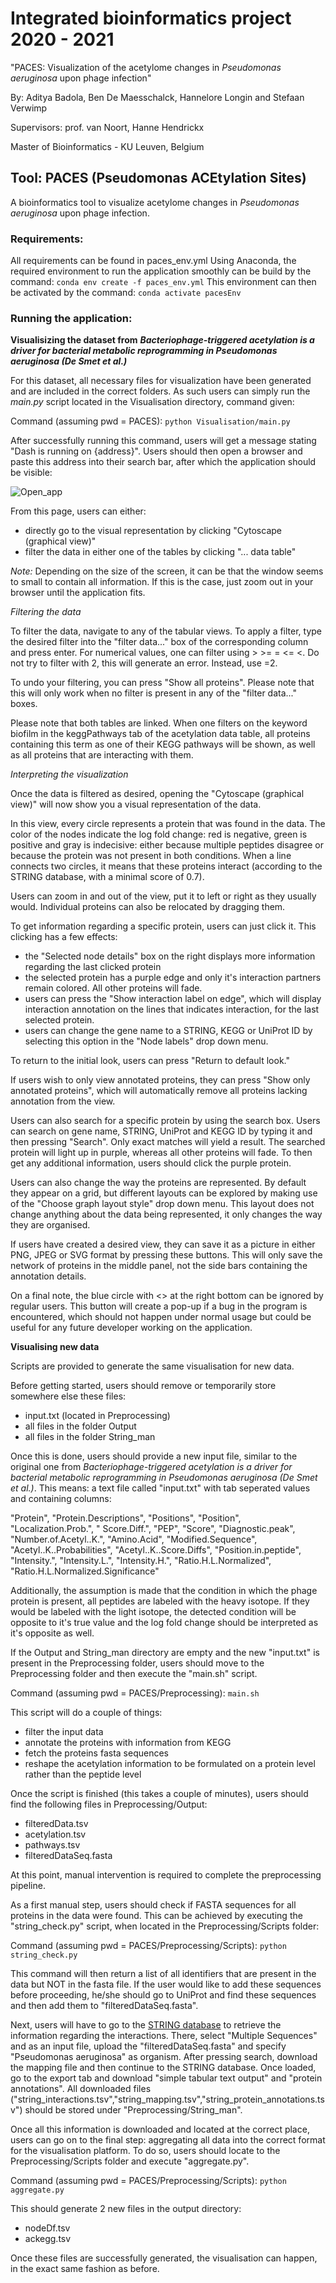 # Integrated bioinformatics project 2020 - 2021

"PACES: Visualization of the acetylome changes in *Pseudomonas aeruginosa* upon phage infection"

By: Aditya Badola, Ben De Maesschalck, Hannelore Longin and Stefaan Verwimp

Supervisors: prof. van Noort, Hanne Hendrickx

Master of Bioinformatics - KU Leuven, Belgium

## Tool: PACES (Pseudomonas ACEtylation Sites)

A bioinformatics tool to visualize acetylome changes in *Pseudomonas aeruginosa* upon phage infection.

### Requirements:

All requirements can be found in paces_env.yml
Using Anaconda, the required environment to run the application smoothly can be build by the command:
  `conda env create -f paces_env.yml`
This environment can then be activated by the command:
  `conda activate pacesEnv`

### Running the application:

**Visualisizing the dataset from** ***Bacteriophage-triggered acetylation is a driver for bacterial metabolic reprogramming in Pseudomonas aeruginosa (De Smet et al.)***

For this dataset, all necessary files for visualization have been generated and are included in the correct folders.
As such users can simply run the *main.py* script located in the Visualisation directory, command given:

Command (assuming pwd = PACES): 
`python Visualisation/main.py`

After successfully running this command, users will get a message stating "Dash is running on {address}".
Users should then open a browser and paste this address into their search bar, after which the application should be visible:

![Open_app](open_view.PNG)

From this page, users can either:
- directly go to the visual representation by clicking "Cytoscape (graphical view)"
- filter the data in either one of the tables by clicking "... data table"

*Note:* Depending on the size of the screen, it can be that the window seems to small to contain all information. If this is the case, just zoom out in your browser until the application fits.

*Filtering the data*

To filter the data, navigate to any of the tabular views.
To apply a filter, type the desired filter into the "filter data..." box of the corresponding column and press enter.
For numerical values, one can filter using > >= = <= <. Do not try to filter with 2, this will generate an error. Instead, use =2.

To undo your filtering, you can press "Show all proteins".
Please note that this will only work when no filter is present in any of the "filter data..." boxes.

Please note that both tables are linked. When one filters on the keyword biofilm in the keggPathways tab of the acetylation data table, all proteins containing this term as one of their KEGG pathways will be shown, as well as all proteins that are interacting with them.

*Interpreting the visualization*

Once the data is filtered as desired, opening the "Cytoscape (graphical view)" will now show you a visual representation of the data.

In this view, every circle represents a protein that was found in the data.
The color of the nodes indicate the log fold change: red is negative, green is positive and gray is indecisive: either because multiple peptides disagree or because the protein was not present in both conditions.
When a line connects two circles, it means that these proteins interact (according to the STRING database, with a minimal score of 0.7).

Users can zoom in and out of the view, put it to left or right as they usually would.
Individual proteins can also be relocated by dragging them.

To get information regarding a specific protein, users can just click it.
This clicking has a few effects:
- the "Selected node details" box on the right displays more information regarding the last clicked protein
- the selected protein has a purple edge and only it's interaction partners remain colored. All other proteins will fade.
- users can press the "Show interaction label on edge", which will display interaction annotation on the lines that indicates interaction, for the last selected protein.
- users can change the gene name to a STRING, KEGG or UniProt ID by selecting this option in the "Node labels" drop down menu.

To return to the initial look, users can press "Return to default look."

If users wish to only view annotated proteins, they can press "Show only annotated proteins", which will automatically remove all proteins lacking annotation from the view.

Users can also search for a specific protein by using the search box.
Users can search on gene name, STRING, UniProt and KEGG ID by typing it and then pressing "Search".
Only exact matches will yield a result.
The searched protein will light up in purple, whereas all other proteins will fade.
To then get any additional information, users should click the purple protein.

Users can also change the way the proteins are represented.
By default they appear on a grid, but different layouts can be explored by making use of the "Choose graph layout style" drop down menu.
This layout does not change anything about the data being represented, it only changes the way they are organised.

If users have created a desired view, they can save it as a picture in either PNG, JPEG or SVG format by pressing these buttons.
This will only save the network of proteins in the middle panel, not the side bars containing the annotation details.

On a final note, the blue circle with <> at the right bottom can be ignored by regular users.
This button will create a pop-up if a bug in the program is encountered, which should not happen under normal usage but could be useful for any future developer working on the application.

**Visualising new data**

Scripts are provided to generate the same visualisation for new data.

Before getting started, users should remove or temporarily store somewhere else these files:
- input.txt (located in Preprocessing)
- all files in the folder Output
- all files in the folder String_man

Once this is done, users should provide a new input file, similar to the original one from *Bacteriophage-triggered acetylation is a driver for bacterial metabolic reprogramming in Pseudomonas aeruginosa (De Smet et al.)*.
This means: a text file called "input.txt" with tab seperated values and containing columns:

 "Protein",	"Protein.Descriptions",	"Positions",	"Position",	"Localization.Prob.", "	Score.Diff.", 	"PEP",	"Score", "Diagnostic.peak",	"Number.of.Acetyl..K.",	"Amino.Acid",	"Modified.Sequence",	"Acetyl..K..Probabilities",	"Acetyl..K..Score.Diffs",	"Position.in.peptide",	"Intensity.", 	"Intensity.L.",	"Intensity.H.",	"Ratio.H.L.Normalized",	"Ratio.H.L.Normalized.Significance"

 Additionally, the assumption is made that the condition in which the phage protein is present, all peptides are labeled with the heavy isotope. If they would be labeled with the light isotope, the detected condition will be opposite to it's true value and the log fold change should be interpreted as it's opposite as well.

If the Output and String_man directory are empty and the new "input.txt" is present in the Preprocessing folder, users should move to the Preprocessing folder and then execute the "main.sh" script.

Command (assuming pwd = PACES/Preprocessing):
`main.sh`

This script will do a couple of things:
- filter the input data
- annotate the proteins with information from KEGG
- fetch the proteins fasta sequences
- reshape the acetylation information to be formulated on a protein level rather than the peptide level

Once the script is finished (this takes a couple of minutes), users should find the following files in Preprocessing/Output:
- filteredData.tsv
- acetylation.tsv
- pathways.tsv
- filteredDataSeq.fasta

At this point, manual intervention is required to complete the preprocessing pipeline.

As a first manual step, users should check if FASTA sequences for all proteins in the data were found.
This can be achieved by executing the "string_check.py" script, when located in the Preprocessing/Scripts folder:

Command (assuming pwd = PACES/Preprocessing/Scripts):
`python string_check.py`

This command will then return a list of all identifiers that are present in the data but NOT in the fasta file.
If the user would like to add these sequences before proceeding, he/she should go to UniProt and find these sequences and then add them to "filteredDataSeq.fasta".

Next, users will have to go to the [STRING database](https://string-db.org/) to retrieve the information regarding the interactions.
There, select "Multiple Sequences" and as an input file, upload the "filteredDataSeq.fasta" and specify "Pseudomonas aeruginosa" as organism.
After pressing search, download the mapping file and then continue to the STRING database.
Once loaded, go to the export tab and download "simple tabular text output"  and "protein annotations".
All downloaded files ("string_interactions.tsv","string_mapping.tsv","string_protein_annotations.tsv") should be stored under "Preprocessing/String_man".

Once all this information is downloaded and located at the correct place, users can go on to the final step: aggregating all data into the correct format for the visualisation platform.
To do so, users should locate to the Preprocessing/Scripts folder and execute "aggregate.py".

Command (assuming pwd = PACES/Preprocessing/Scripts):
`python aggregate.py`

This should generate 2 new files in the output directory:
- nodeDf.tsv
- ackegg.tsv

Once these files are successfully generated, the visualisation can happen, in the exact same fashion as before.
